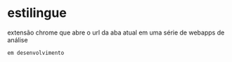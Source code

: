 estilingue
==========

extensão chrome que abre o url da aba atual em uma série de webapps de análise

```
em desenvolvimento
```
